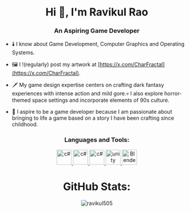 <h1 align="center">Hi 👋, I'm Ravikul Rao</h1>
<h3 align="center">An Aspiring Game Developer</h3>

- 🕯️ I know about Game Development, Computer Graphics and Operating Systems.
  
- 🖼️ I !(regularly) post my artwork at [https://x.com/CharFractal](https://x.com/CharFractal).
  
- 🗡️ My game design expertise centers on crafting dark fantasy experiences with intense action and mild gore.💀 I also explore horror-themed space settings and incorporate elements of 90s culture.
  
- 🌟 I aspire to be a game developer because I am passionate about bringing to life a game based on a story I have been crafting since childhood.

<h3 align="center">Languages and Tools:</h3>
<p align="center">
  <a href="https://docs.microsoft.com/en-us/dotnet/csharp/" target="_blank">
    <img src="https://cdn.worldvectorlogo.com/logos/c-1.svg" alt="c#" width="40" height="40"/>
  </a>
  <a href="https://docs.microsoft.com/en-us/dotnet/csharp/" target="_blank">
    <img src="https://cdn.worldvectorlogo.com/logos/c.svg" alt="c#" width="40" height="40"/>
  </a>
  <a href="https://docs.microsoft.com/en-us/dotnet/csharp/" target="_blank">
    <img src="https://cdn.worldvectorlogo.com/logos/c--4.svg" alt="c#" width="40" height="40"/>
  </a>
  <a href="https://unity.com/" target="_blank">
    <img src="https://cdn.worldvectorlogo.com/logos/unity-69.svg" alt="unity" width="40" height="40"/>
  </a>
    <a href="https://docs.blender.org/" target="_blank">
    <img src="https://cdn.worldvectorlogo.com/logos/blender-2.svg" alt="Blender" width="40" height="40"/>
  </a>
</p>

<h1 align="center">GitHub Stats:</h1>
<div >
  <p align="center"><img align="center" src="https://github-readme-streak-stats.herokuapp.com/?user=CharFractal&show_icons=true&locale=en&layout=compact&theme=holi-theme&card_width=900&border_radius=24" alt="ravikul505" /></p>
</div> 

